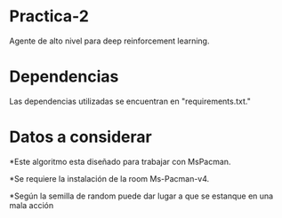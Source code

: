 # Practica-2
Agente de alto nivel para deep reinforcement learning.


# Dependencias
Las dependencias utilizadas se encuentran en "requirements.txt."

# Datos a considerar
*Este algoritmo esta diseñado para trabajar con MsPacman.

*Se requiere la instalación de la room Ms-Pacman-v4.

*Según la semilla de random puede dar lugar a que se estanque en una mala acción

